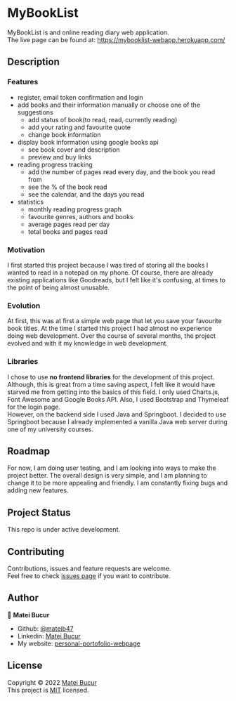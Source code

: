 # MyBookList

MyBookList is and online reading diary web application. </br>
The live page can be found at: https://mybooklist-webapp.herokuapp.com/

## Description

### Features

- register, email token confirmation and login
- add books and their information manually or choose one of the suggestions
    - add status of book(to read, read, currently reading)
    - add your rating and favourite quote
    - change book information
- display book information using google books api 
  - see book cover and description
  - preview and buy links
- reading progress tracking
    - add the number of pages read every day, and the book you read from
    - see the % of the book read
    - see the calendar, and the days you read
- statistics
    - monthly reading progress graph
    - favourite genres, authors and books
    - average pages read per day
    - total books and pages read

### Motivation
I first started this project because I was tired of storing all the books 
I wanted to read in a notepad on my phone. Of course, 
there are already existing applications like Goodreads, but I felt like it's 
confusing, at times to the point of being almost unusable.

### Evolution

At first, this was at first a simple web page that let you save your favourite
book titles. At the time I started this project I had almost no experience
doing web development. Over the course of several months, the project evolved
and with it my knowledge in web development.

### Libraries

I chose to use **no frontend libraries** for the development of this project. 
Although, this is great from a time saving aspect, I felt like it would have starved
me from getting into the basics of this field. I only used Charts.js, Font Awesome and Google Books API. Also, I used Bootstrap and Thymeleaf for the login page.<br>
However, on the backend side I used Java and Springboot. I decided to 
use Springboot because I already implemented a vanilla Java web server 
during one of my university courses. 

## Roadmap

For now, I am doing user testing, and I am looking into ways to make the project better.
The overall  design is very simple, and I am planning to change it to be more appealing and friendly. I am constantly fixing bugs and adding new features.

## Project Status

This repo is under active development.
## Contributing

Contributions, issues and feature requests are welcome. </br>
Feel free to check [issues page](https://github.com/mateib47/mateib47/book-list-project/issues) if you want to contribute.

## Author
🧑 **Matei Bucur**
- Github: [@mateib47](https://github.com/mateib47)
- Linkedin: [Matei Bucur](https://www.linkedin.com/in/matei-bucur-57a591207/)
- My website: [personal-portofolio-webpage](https://mateib47.github.io/personal-portofolio-webpage/)

## License

Copyright © 2022 [Matei Bucur](https://github.com/mateib47) </br>
This project is [MIT](https://github.com/mateib47/mateib47/book-list-project/LICENSE) licensed.
